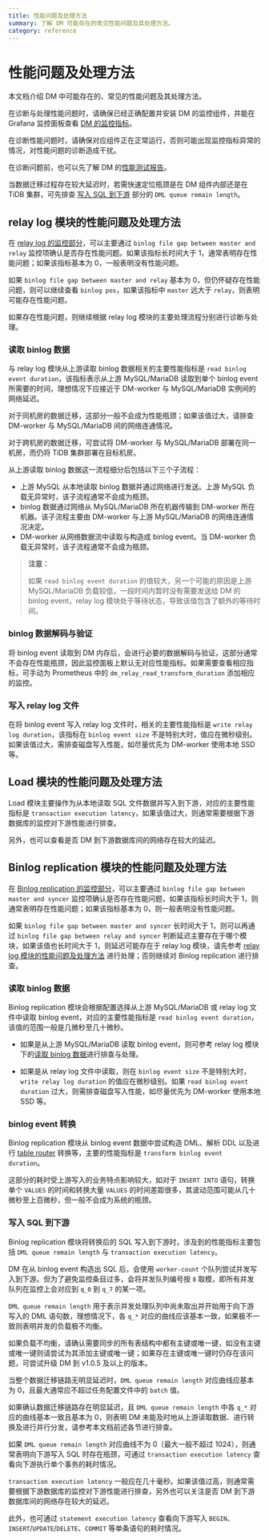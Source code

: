 ```yaml
---
title: 性能问题及处理方法
summary: 了解 DM 可能存在的常见性能问题及其处理方法。
category: reference
---
```


# 性能问题及处理方法

本文档介绍 DM 中可能存在的、常见的性能问题及其处理方法。

在诊断与处理性能问题时，请确保已经正确配置并安装 DM 的监控组件，并能在 Grafana 监控面板查看 [DM 的监控指标](monitor-a-dm-cluster.md#task)。

在诊断性能问题时，请确保对应组件正在正常运行，否则可能出现监控指标异常的情况，对性能问题的诊断造成干扰。

在诊断问题前，也可以先了解 DM 的[性能测试报告](benchmark-v1.0-ga.md)。

当数据迁移过程存在较大延迟时，若需快速定位瓶颈是在 DM 组件内部还是在 TiDB 集群，可先排查 [写入 SQL 到下游](#写入-sql-到下游) 部分的 `DML queue remain length`。

## relay log 模块的性能问题及处理方法

在 [relay log 的监控部分](monitor-a-dm-cluster.md#relay-log)，可以主要通过 `binlog file gap between master and relay` 监控项确认是否存在性能问题。如果该指标长时间大于 1，通常表明存在性能问题；如果该指标基本为 0，一般表明没有性能问题。

如果 `binlog file gap between master and relay` 基本为 0，但仍怀疑存在性能问题，则可以继续查看 `binlog pos`，如果该指标中 `master` 远大于 `relay`，则表明可能存在性能问题。

如果存在性能问题，则继续根据 relay log 模块的主要处理流程分别进行诊断与处理。

### 读取 binlog 数据

与 relay log 模块从上游读取 binlog 数据相关的主要性能指标是 `read binlog event duration`，该指标表示从上游 MySQL/MariaDB 读取到单个 binlog event 所需要的时间，理想情况下应接近于 DM-worker 与 MySQL/MariaDB 实例间的网络延迟。

对于同机房的数据迁移，这部分一般不会成为性能瓶颈；如果该值过大，请排查 DM-worker 与 MySQL/MariaDB 间的网络连通情况。

对于跨机房的数据迁移，可尝试将 DM-worker 与 MySQL/MariaDB 部署在同一机房，而仍将 TiDB 集群部署在目标机房。

从上游读取 binlog 数据这一流程细分后包括以下三个子流程：

- 上游 MySQL 从本地读取 binlog 数据并通过网络进行发送。上游 MySQL 负载无异常时，该子流程通常不会成为瓶颈。
- binlog 数据通过网络从 MySQL/MariaDB 所在机器传输到 DM-worker 所在机器。该子流程主要由 DM-worker 与上游 MySQL/MariaDB 的网络连通情况决定。
- DM-worker 从网络数据流中读取与构造成 binlog event。当 DM-worker 负载无异常时，该子流程通常不会成为瓶颈。

> **注意：**
>
> 如果 `read binlog event duration` 的值较大，另一个可能的原因是上游 MySQL/MariaDB 负载较低，一段时间内暂时没有需要发送给 DM 的 binlog event，relay log 模块处于等待状态，导致该值包含了额外的等待时间。

### binlog 数据解码与验证

将 binlog event 读取到 DM 内存后，会进行必要的数据解码与验证，这部分通常不会存在性能瓶颈，因此监控面板上默认无对应性能指标。如果需要查看相应指标，可手动为 Prometheus 中的 `dm_relay_read_transform_duration` 添加相应的监控。

### 写入 relay log 文件

在将 binlog event 写入 relay log 文件时，相关的主要性能指标是 `write relay log duration`，该指标在 `binlog event size` 不是特别大时，值应在微秒级别。如果该值过大，需排查磁盘写入性能，如尽量优先为 DM-worker 使用本地 SSD 等。

## Load 模块的性能问题及处理方法

Load 模块主要操作为从本地读取 SQL 文件数据并写入到下游，对应的主要性能指标是 `transaction execution latency`，如果该值过大，则通常需要根据下游数据库的监控对下游性能进行排查。

另外，也可以查看是否 DM 到下游数据库间的网络存在较大的延迟。

## Binlog replication 模块的性能问题及处理方法

在 [Binlog replication 的监控部分](monitor-a-dm-cluster.md#binlog-replication)，可以主要通过 `binlog file gap between master and syncer` 监控项确认是否存在性能问题，如果该指标长时间大于 1，则通常表明存在性能问题；如果该指标基本为 0，则一般表明没有性能问题。

如果 `binlog file gap between master and syncer` 长时间大于 1，则可以再通过 `binlog file gap between relay and syncer` 判断延迟主要存在于哪个模块，如果该值也长时间大于 1，则延迟可能存在于 relay log 模块，请先参考 [relay log 模块的性能问题及处理方法](#relay-log-模块的性能问题及处理方法) 进行处理；否则继续对 Binlog replication 进行排查。

### 读取 binlog 数据

Binlog replication 模块会根据配置选择从上游 MySQL/MariaDB 或 relay log 文件中读取 binlog event，对应的主要性能指标是 `read binlog event duration`，该值的范围一般是几微秒至几十微秒。

- 如果是从上游 MySQL/MariaDB 读取 binlog event，则可参考 relay log 模块下的[读取 binlog 数据](#读取-binlog-数据)进行排查与处理。

- 如果是从 relay log 文件中读取，则在 `binlog event size` 不是特别大时，`write relay log duration` 的值应在微秒级别。如果 `read binlog event duration` 过大，则需排查磁盘写入性能，如尽量优先为 DM-worker 使用本地 SSD 等。

### binlog event 转换

Binlog replication 模块从 binlog event 数据中尝试构造 DML、解析 DDL 以及进行 [table router](key-features.md#table-routing) 转换等，主要的性能指标是 `transform binlog event duration`。

这部分的耗时受上游写入的业务特点影响较大，如对于 `INSERT INTO` 语句，转换单个 `VALUES` 的时间和转换大量 `VALUES` 的时间差距很多，其波动范围可能从几十微秒至上百微秒，但一般不会成为系统的瓶颈。

### 写入 SQL 到下游

Binlog replication 模块将转换后的 SQL 写入到下游时，涉及到的性能指标主要包括 `DML queue remain length` 与 `transaction execution latency`。

DM 在从 binlog event 构造出 SQL 后，会使用 `worker-count` 个队列尝试并发写入到下游。但为了避免监控条目过多，会将并发队列编号按 `8` 取模，即所有并发队列在监控上会对应到 `q_0` 到 `q_7` 的某一项。
 
`DML queue remain length` 用于表示并发处理队列中尚未取出并开始用于向下游写入的 DML 语句数，理想情况下，各 `q_*` 对应的曲线应该基本一致，如果极不一致则表明并发的负载极不均衡。

如果负载不均衡，请确认需要同步的所有表结构中都有主键或唯一键，如没有主键或唯一键则请尝试为其添加主键或唯一键；如果存在主键或唯一键时仍存在该问题，可尝试升级 DM 到 v1.0.5 及以上的版本。

当整个数据迁移链路无明显延迟时，`DML queue remain length` 对应曲线应基本为 0，且最大通常应不超过任务配置文件中的 `batch` 值。

如果确认数据迁移链路存在明显延迟，且 `DML queue remain length` 中各 `q_*` 对应的曲线基本一致且基本为 0，则表明 DM 未能及时地从上游读取数据、进行转换及进行并行分发，请参考本文档前述各节进行排查。

如果 `DML queue remain length` 对应曲线不为 0（最大一般不超过 1024），则通常表明向下游写入 SQL 时存在瓶颈，可通过 `transaction execution latency` 查看向下游执行单个事务的耗时情况。

`transaction execution latency` 一般应在几十毫秒。如果该值过高，则通常需要根据下游数据库的监控对下游性能进行排查，另外也可以关注是否 DM 到下游数据库间的网络存在较大的延迟。

此外，也可通过 `statement execution latency` 查看向下游写入 `BEGIN`、`INSERT`/`UPDATE`/`DELETE`、`COMMIT` 等单条语句的耗时情况。
